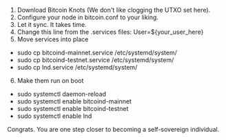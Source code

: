 1. Download Bitcoin Knots (We don't like clogging the UTXO set here).
2. Configure your node in bitcoin.conf to your liking.
3. Let it sync. It takes time.
4. Change this line from the .services files: User=${your_user_here}
5. Move services into place
- sudo cp bitcoind-mainnet.service /etc/systemd/system/
- sudo cp bitcoind-testnet.service /etc/systemd/system/
- sudo cp lnd.service /etc/systemd/system/
6. Make them run on boot
- sudo systemctl daemon-reload
- sudo systemctl enable bitcoind-mainnet
- sudo systemctl enable bitcoind-testnet
- sudo systemctl enable lnd

Congrats. You are one step closer to becoming a self-sovereign individual.
